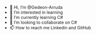 - 👋 Hi, I’m @Gedeon-Arruda
- 👀 I’m interested in learning
- 🌱 I’m currently learning C#
- 💞️ I’m looking to collaborate on C#
- 📫 How to reach me Linkedin and GitHub

<!---
Gedeon-Arruda/Gedeon-Arruda is a ✨ special ✨ repository because its `README.md` (this file) appears on your GitHub profile.
You can click the Preview link to take a look at your changes.
--->
